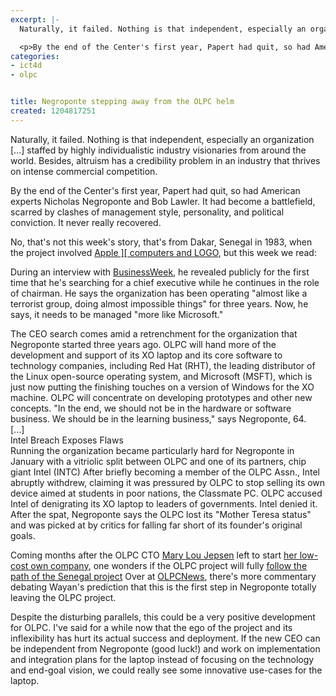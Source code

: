 ```yaml
---
excerpt: |-
  Naturally, it failed. Nothing is that independent, especially an organization [...] staffed by highly individualistic industry visionaries from around the world. Besides, altruism has a credibility problem in an industry that thrives on intense commercial competition.

  <p>By the end of the Center's first year, Papert had quit, so had American experts Nicholas Negroponte and Bob Lawler. It had become a battlefield, scarred by clashes of management style, personality, and political conviction. It never really recovered. </p>
categories:
- ict4d
- olpc


title: Negroponte stepping away from the OLPC helm
created: 1204817251
---
```

Naturally, it failed. Nothing is that independent, especially an organization [...] staffed by highly individualistic industry visionaries from around the world. Besides, altruism has a credibility problem in an industry that thrives on intense commercial competition.

<p>By the end of the Center's first year, Papert had quit, so had American experts Nicholas Negroponte and Bob Lawler. It had become a battlefield, scarred by clashes of management style, personality, and political conviction. It never really recovered. </p>

<p>No, that's not this week's story, that's from Dakar, Senegal in 1983, when the project involved <a href="https://www.joncamfield.com/blog/2007.06/olpc_history_senegalese_failur.html" target="_blank">Apple ][ computers and LOGO</a>, but this week we read:</p>

During an interview with <a href="https://www.businessweek.com/technology/content/mar2008/tc2008035_429837.htm" target="_blank"> BusinessWeek</a>, he revealed publicly for the first time that he's searching for a chief executive while he continues in the role of chairman. He says the organization has been operating "almost like a terrorist group, doing almost impossible things" for three years. Now, he says, it needs to be managed "more like Microsoft."

<p>The CEO search comes amid a retrenchment for the organization that Negroponte started three years ago. OLPC will hand more of the development and support of its XO laptop and its core software to technology companies, including Red Hat (RHT), the leading distributor of the Linux open-source operating system, and Microsoft (MSFT), which is just now putting the finishing touches on a version of Windows for the XO machine. OLPC will concentrate on developing prototypes and other new concepts. "In the end, we should not be in the hardware or software business. We should be in the learning business," says Negroponte, 64.<br />
[...]<br />
Intel Breach Exposes Flaws<br />
Running the organization became particularly hard for Negroponte in January with a vitriolic split between OLPC and one of its partners, chip giant Intel (INTC) After briefly becoming a member of the OLPC Assn., Intel abruptly withdrew, claiming it was pressured by OLPC to stop selling its own device aimed at students in poor nations, the Classmate PC. OLPC accused Intel of denigrating its XO laptop to leaders of governments. Intel denied it. After the spat, Negroponte says the OLPC lost its "Mother Teresa status" and was picked at by critics for falling far short of its founder's original goals. </p>

<p>Coming months after the OLPC CTO <a href="https://www.olpcnews.com/people/leadership/goodbye_mary_lou_jepsen.html" target="_blank">Mary Lou Jepsen</a> left to start <a href="https://pixelqi.com" target="_blank">her low-cost own company</a>, one wonders if the OLPC project will fully <a href="https://www.joncamfield.com/blog/2007.07/blasts_from_the_past.html" target="_blank">follow the path of the Senegal project</a> Over at <a href="https://www.olpcnews.com/people/negroponte/olpc_ceo_search_negroponte.html" target="_blank">OLPCNews</a>, there's more commentary debating Wayan's prediction that this is the first step in Negroponte totally leaving the OLPC project.</p>

<p>Despite the disturbing parallels, this could be a very positive development for OLPC.  I've said for a while now that the ego of the project and its inflexibility has hurt its actual success and deployment.  If the new CEO can be independent from Negroponte (good luck!) and work on implementation and integration plans for the laptop instead of focusing on the technology and end-goal vision, we could really see some innovative use-cases for the laptop.</p>
